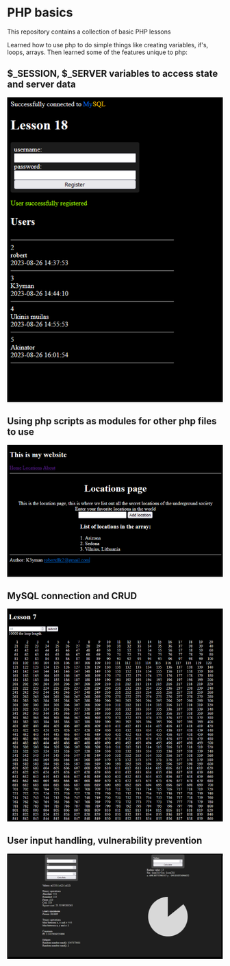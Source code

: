 # PHP basics # 

This repository contains a collection of basic PHP lessons

Learned how to use php to do simple things like creating variables, if's, loops, arrays. 
Then learned some of the features unique to php:
 ## $_SESSION, $_SERVER variables to access state and server data ##
 ![Lesson 18: MySQL](https://github.com/OverlyDevoted/PhpLearn/blob/main/src/images/sql.PNG?raw=true)
 ## Using php scripts as modules for other php files to use ##
 ![Lesson 14: Modular PHP, Cookies](https://github.com/OverlyDevoted/PhpLearn/blob/main/src/images/cookies.PNG?raw=true)
 ## MySQL connection and CRUD ##
 ![Lesson 7: Loops](https://github.com/OverlyDevoted/PhpLearn/blob/main/src/images/looping.PNG?raw=true)
 ## User input handling, vulnerability prevention ##
 ![Lesson 5: Arithmetics, unary, binary operations](https://github.com/OverlyDevoted/PhpLearn/blob/main/src/images/arithmetics.PNG?raw=true)
